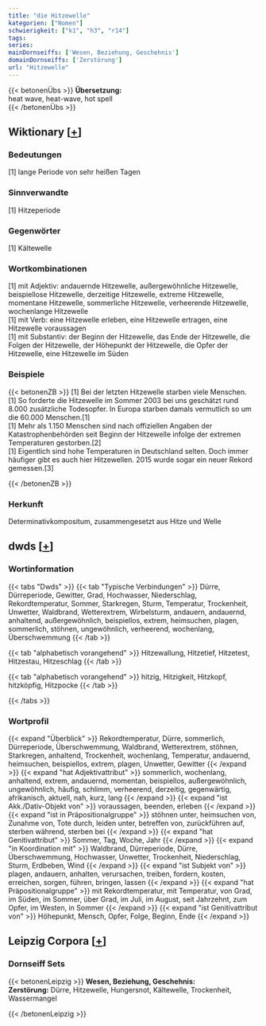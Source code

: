 ```yaml
---
title: "die Hitzewelle"
kategorien: ["Nomen"]
schwierigkeit: ["k1", "h3", "r14"]
tags:
series:
mainDornseiffs: ['Wesen, Beziehung, Geschehnis']
domainDornseiffs: ['Zerstörung']
url: "Hitzewelle"
---
```


{{< betonenÜbs >}}
**Übersetzung:**  
heat wave, heat-wave, hot spell  
{{< /betonenÜbs >}}

## Wiktionary [[+](https://de.wiktionary.org/wiki/Hitzewelle)]

### Bedeutungen
[1] lange Periode von sehr heißen Tagen  

### Sinnverwandte
[1] Hitzeperiode  

### Gegenwörter
[1] Kältewelle  

### Wortkombinationen
[1] mit Adjektiv: andauernde Hitzewelle, außergewöhnliche Hitzewelle, beispiellose Hitzewelle, derzeitige Hitzewelle, extreme Hitzewelle, momentane Hitzewelle, sommerliche Hitzewelle, verheerende Hitzewelle, wochenlange Hitzewelle  
[1] mit Verb: eine Hitzewelle erleben, eine Hitzewelle ertragen, eine Hitzewelle voraussagen  
[1] mit Substantiv: der Beginn der Hitzewelle, das Ende der Hitzewelle, die Folgen der Hitzewelle, der Höhepunkt der Hitzewelle, die Opfer der Hitzewelle, eine Hitzewelle im Süden  

### Beispiele
{{< betonenZB >}}
[1] Bei der letzten Hitzewelle starben viele Menschen.  
[1] So forderte die Hitzewelle im Sommer 2003 bei uns geschätzt rund 8.000 zusätzliche Todesopfer. In Europa starben damals vermutlich so um die 60.000 Menschen.[1]  
[1] Mehr als 1.150 Menschen sind nach offiziellen Angaben der Katastrophenbehörden seit Beginn der Hitzewelle infolge der extremen Temperaturen gestorben.[2]  
[1] Eigentlich sind hohe Temperaturen in Deutschland selten. Doch immer häufiger gibt es auch hier Hitzewellen. 2015 wurde sogar ein neuer Rekord gemessen.[3]  

{{< /betonenZB >}}
### Herkunft
Determinativkompositum, zusammengesetzt aus Hitze und Welle  



## dwds [[+](https://www.dwds.de/wb/Hitzewelle)]

### Wortinformation
{{< tabs "Dwds" >}}
{{< tab "Typische Verbindungen" >}}
Dürre, Dürreperiode, Gewitter, Grad, Hochwasser, Niederschlag, Rekordtemperatur, Sommer, Starkregen, Sturm, Temperatur, Trockenheit, Unwetter, Waldbrand, Wetterextrem, Wirbelsturm, andauern, andauernd, anhaltend, außergewöhnlich, beispiellos, extrem, heimsuchen, plagen, sommerlich, stöhnen, ungewöhnlich, verheerend, wochenlang, Überschwemmung
{{< /tab >}}

{{< tab "alphabetisch vorangehend" >}}
Hitzewallung, Hitzetief, Hitzetest, Hitzestau, Hitzeschlag
{{< /tab >}}

{{< tab "alphabetisch vorangehend" >}}
hitzig, Hitzigkeit, Hitzkopf, hitzköpfig, Hitzpocke
{{< /tab >}}

{{< /tabs >}}

### Wortprofil
{{< expand "Überblick" >}} Rekordtemperatur, Dürre, sommerlich, Dürreperiode, Überschwemmung, Waldbrand, Wetterextrem, stöhnen, Starkregen, anhaltend, Trockenheit, wochenlang, Temperatur, andauernd, heimsuchen, beispiellos, extrem, plagen, Unwetter, Gewitter {{< /expand >}}
{{< expand "hat Adjektivattribut" >}} sommerlich, wochenlang, anhaltend, extrem, andauernd, momentan, beispiellos, außergewöhnlich, ungewöhnlich, häufig, schlimm, verheerend, derzeitig, gegenwärtig, afrikanisch, aktuell, nah, kurz, lang {{< /expand >}}
{{< expand "ist Akk./Dativ-Objekt von" >}} voraussagen, beenden, erleben {{< /expand >}}
{{< expand "ist in Präpositionalgruppe" >}} stöhnen unter, heimsuchen von, Zunahme von, Tote durch, leiden unter, betreffen von, zurückführen auf, sterben während, sterben bei {{< /expand >}}
{{< expand "hat Genitivattribut" >}} Sommer, Tag, Woche, Jahr {{< /expand >}}
{{< expand "in Koordination mit" >}} Waldbrand, Dürreperiode, Dürre, Überschwemmung, Hochwasser, Unwetter, Trockenheit, Niederschlag, Sturm, Erdbeben, Wind {{< /expand >}}
{{< expand "ist Subjekt von" >}} plagen, andauern, anhalten, verursachen, treiben, fordern, kosten, erreichen, sorgen, führen, bringen, lassen {{< /expand >}}
{{< expand "hat Präpositionalgruppe" >}} mit Rekordtemperatur, mit Temperatur, von Grad, im Süden, im Sommer, über Grad, im Juli, im August, seit Jahrzehnt, zum Opfer, im Westen, in Sommer {{< /expand >}}
{{< expand "ist Genitivattribut von" >}} Höhepunkt, Mensch, Opfer, Folge, Beginn, Ende {{< /expand >}}

## Leipzig Corpora [[+](https://corpora.uni-leipzig.de/en/res?word=Hitzewelle&corpusId=deu_newscrawl-public_2018)]

### Dornseiff Sets
{{< betonenLeipzig >}}
**Wesen, Beziehung, Geschehnis:**  
**Zerstörung:** Dürre, Hitzewelle, Hungersnot, Kältewelle, Trockenheit, Wassermangel  

{{< /betonenLeipzig >}}
